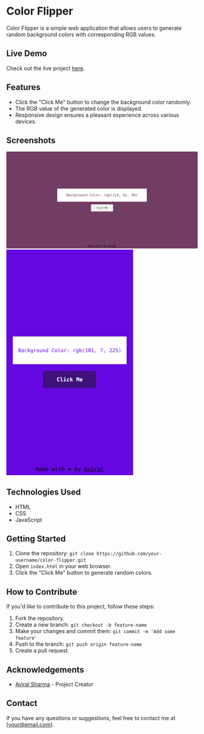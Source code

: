 # Color Flipper

Color Flipper is a simple web application that allows users to generate random background colors with corresponding RGB values.

## Live Demo

Check out the live project [here](https://color-flipper-avi.netlify.app).

## Features

- Click the "Click Me" button to change the background color randomly.
- The RGB value of the generated color is displayed.
- Responsive design ensures a pleasant experience across various devices.

## Screenshots

![Screenshot 1](./screenshots/dekstop-img.png)
![Screenshot 2](screenshots/mobile-img.png)

## Technologies Used

- HTML
- CSS
- JavaScript

## Getting Started

1. Clone the repository: `git clone https://github.com/your-username/color-flipper.git`
2. Open `index.html` in your web browser.
3. Click the "Click Me" button to generate random colors.

## How to Contribute

If you'd like to contribute to this project, follow these steps:

1. Fork the repository.
2. Create a new branch: `git checkout -b feature-name`
3. Make your changes and commit them: `git commit -m 'Add some feature'`
4. Push to the branch: `git push origin feature-name`
5. Create a pull request.

## Acknowledgements

- [Aviral Sharma](https://github.com/aviralsharma07) - Project Creator

## Contact

If you have any questions or suggestions, feel free to contact me at [your@email.com].
